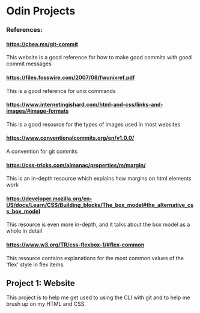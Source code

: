 # Odin Projects

### References:
#### https://cbea.ms/git-commit
This website is a good reference for how to make good commits with good commit messages

#### https://files.fosswire.com/2007/08/fwunixref.pdf
This is a good reference for unix commands

#### https://www.internetingishard.com/html-and-css/links-and-images/#image-formats
This is a good resource for the types of images used in most websites

#### https://www.conventionalcommits.org/en/v1.0.0/
A convention for git commits

#### https://css-tricks.com/almanac/properties/m/margin/
This is an in-depth resource which explains how margins on html elements work

#### https://developer.mozilla.org/en-US/docs/Learn/CSS/Building_blocks/The_box_model#the_alternative_css_box_model
This resource is even more in-depth, and it talks about the box model as a whole in detail

#### https://www.w3.org/TR/css-flexbox-1/#flex-common
This resource contains explanations for the most common values of the 'flex' style in flex items.

## Project 1: Website
This project is to help me get used to using the CLI with git and to help me brush up on my HTML and CSS.